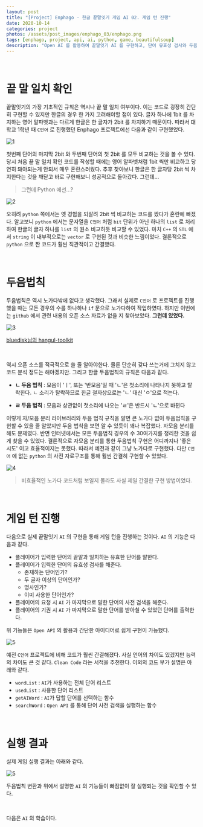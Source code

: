 ```yaml
---
layout: post
title: "[Project] Enphago - 한글 끝말잇기 게임 AI 02. 게임 턴 진행"
date: 2020-10-14
categories: project
photos: /assets/post_images/enphago_03/enphago.png
tags: [enphago, project, api, ai, python, game, beautifulsoup]
description: "Open AI 를 활용하여 끝말잇기 AI 를 구현하고, 단어 유효성 검사와 두음법칙 변환을 통한 실제 게임 턴 진행을 해보자"
---
```


<br>

끝 말 일치 확인
===

끝말잇기의 가장 기초적인 규칙은 역시나 끝 말 일치 여부이다. 이는 코드로 굉장히 간단히 구현할 수 있지만 한글의 경우 한 가지 고려해야할 점이 있다. 글자 하나에 1bit 를 차지하는 영어 알파벳과는 다르게 한글은 한 글자가 2bit 를 차지하기 때문이다. 따라서 대학교 1학년 때 `C언어` 로 진행했던 Enphago 프로젝트에선 다음과 같이 구현했었다.

![1](/assets/post_images/enphago_03/0.png)

첫번째 단어의 마지막 2bit 와 두번째 단어의 첫 2bit 를 모두 비교하는 것을 볼 수 있다.
당시 처음 끝 말 일치 확인 코드를 작성할 때에는 영어 알파벳처럼 1bit 씩만 비교하고 당연히 돼야되는게 안되서 매우 혼란스러웠다. 추후 찾아보니 한글은 한 글자당 2bit 씩 차지한다는 것을 깨닫고 바로 구현해보니 성공적으로 돌아갔다. 그런데...

> 그런데 Python 에선...?

![2](/assets/post_images/enphago_03/3.png)

오히려 `python` 쪽에서는 옛 경험을 되살려 2bit 씩 비교하는 코드를 짰다가 혼란에 빠졌다. 알고보니 `python` 에서는 문자열을 `C언어` 처럼 `bit` 단위가 아닌 하나의 `list` 로 처리하여 한글의 글자 하나를 `list` 의 원소 비교하듯 비교할 수 있었다. 마치 `C++` 의 `STL` 에서 `string` 이 내부적으로는 `vector` 로 구현된 것과 비슷한 느낌이었다.
결론적으로 `python` 으로 짠 코드가 훨씬 직관적이고 간결했다.

<br>

두음법칙
===

두음법칙은 역시 노가다밖에 없다고 생각했다. 그래서 실제로 `C언어` 로 프로젝트를 진행했을 때는 모든 경우의 수를 하나하나 `if` 문으로 노가다하여 작업하였다. 하지만 이번에는 `github` 에서 관련 내용의 오픈 소스 자료가 없을 지 찾아보았다. **그런데 있었다.**

![3](/assets/post_images/enphago_03/5.png)

[bluedisk님의 hangul-toolkit](https://github.com/bluedisk/hangul-toolkit)

<br>

역시 오픈 소스를 적극적으로 쓸 줄 알아야한다. 물론 단순히 갖다 쓰는거에 그치지 않고 코드 분석 정도는 해야겠지만. 그리고 한글 두음법칙의 규칙은 다음과 같다.

- **ㄴ 두음 법칙** : 모음이 'ㅣ', 또는 '반모음'일 때 'ㄴ'은 첫소리에 나타나지 못하고 탈락한다. ㄴ 소리가 탈락하므로 한글 철자상으로는 'ㄴ' 대신 'ㅇ'으로 적는다.
  
- **ㄹ 두음 법칙** : 모음과 상관없이 첫소리에 나오는 'ㄹ'은 반드시 'ㄴ'으로 바뀐다

이렇게 자/모음 분리 라이브러리와 두음 법칙 규칙을 알면 큰 노가다 없이 두음법칙을 구현할 수 있을 줄 알았지만 두음 법칙을 보면 알 수 있듯이 꽤나 복잡했다. 자모음 분리를 해도 문제였다. 반면 인터넷에서는 모든 두음법칙 경우의 수 30여가지를 정리한 것을 쉽게 찾을 수 있었다. 결론적으로 자모음 분리를 통한 두음법칙 구현은 어디까지나 '좋은 시도' 이고 효율적이지는 못했다. 따라서 예전과 같이 그냥 노가다로 구현했다. 다만 `C언어` 에 없는 `python` 의 사전 자료구조를 통해 훨씬 간결히 구현할 수 있었다.

![4](/assets/post_images/enphago_03/4.png)
> 비효율적인 노가다 코드처럼 보일지 몰라도 사실 제일 간결한 구현 방법이었다.

<br>

게임 턴 진행
===

다음으로 실제 끝말잇기 `AI` 의 구현을 통해 게임 턴을 진행하는 것이다. `AI` 의 기능은 다음과 같다.

- 플레이어가 입력한 단어의 끝말과 일치하는 유효한 단어를 말한다.
- 플레이어가 입력한 단어의 유효성 검사를 해준다.
    - 존재하는 단어인가?
    - 두 글자 이상의 단어인가?
    - 명사인가?
    - 이미 사용한 단어인가?
- 플레이어의 요청 시 `AI` 가 마지막으로 말한 단어의 사전 검색을 해준다.
- 플레이어의 기권 시 `AI` 가 마지막으로 말한 단어를 받아칠 수 있었던 단어를 출력한다.

위 기능들은 `Open API` 의 활용과 간단한 아이디어로 쉽게 구현이 가능했다.

![5](/assets/post_images/enphago_03/2.png)

예전 `C언어` 프로젝트에 비해 코드가 훨씬 간결해졌다. 사실 언어의 차이도 있겠지만 능력의 차이도 큰 것 같다. `Clean Code` 라는 서적을 추천한다. 이외의 코드 부가 설명은 아래와 같다.

- `wordList` : `AI`가 사용하는 전체 단어 리스트
- `usedList` : 사용한 단어 리스트
- `getAIWord` : `AI`가 답할 단어를 선택하는 함수
- `searchWord` : `Open API` 를 통해 단어 사전 검색을 실행하는 함수

<br>

실행 결과
===

실제 게임 실행 결과는 아래와 같다.

![5](/assets/post_images/enphago_03/1.png)

두음법칙 변환과 위에서 설명한 `AI` 의 기능들이 빠짐없이 잘 실행되는 것을 확인할 수 있다.

<br>

다음은 `AI` 의 학습이다.